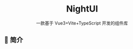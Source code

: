 <p class="center">
 <a href="https://github.com/king-open/nightUI">
    <img/>
</a>
</p>

<h1 align="center">NightUI</h1>

<div align="center">
    <p>一款基于 Vue3+Vite+TypeScript 开发的组件库</p>
</div>

## 📖 简介

